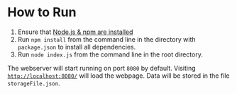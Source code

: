 # How to Run
1. Ensure that [Node.js & npm are installed](https://nodejs.org/en/download/)
2. Run `npm install` from the command line in the directory with `package.json` to install all dependencies.
3. Run `node index.js` from the command line in the root directory.

The webserver will start running on port `8080` by default. Visiting [`http://localhost:8080/`](http://localhost:8080/) will load the webpage. Data will be stored in the file `storageFile.json`.